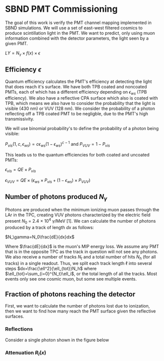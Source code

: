 # SBND PMT Commissioning

The goal of this work is verify the PMT channel mapping implemented in SBND simulations. We will use a set of east-west filtered cosmics to produce scintillation light in the PMT. We want to predict, only using muon information combined with the detector parameters, the light seen by a given PMT.

$LY = N_\gamma \times f(x) \times \epsilon$

## Efficiency $\epsilon$
Quantum efficiency calculates the PMT's efficiency at detecting the light that does reach it's surface. We have both TPB coated and noncoated PMTs, each of which has a different efficiency depending on $\epsilon_{ws}$ (TPB efficiency). We also have a reflective CPA surface which also is coated with TPB, which means we also have to consider the probability that the light is visible (430 nm) or VUV (128 nm). We consider the probability of a photon reflecting off a TPB coated PMT to be negligble, due to the PMT's high transmissivity. 

We will use binomial probability's to define the probability of a photon being visible:


$P_{vis}(1,c,\epsilon_{ws}) = c \epsilon_{ws} (1-\epsilon_{ws})^{c-1}$ and $P_{VUV} = 1-P_{vis}$


This leads us to the quantum efficiencies for both coated and uncoated PMTs:

$\epsilon_{vis} = QE \times P_{vis}$

$\epsilon_{VUV} = QE\times (\epsilon_{ws} \times P_{vis} + (1-\epsilon_{ws}) \times P_{VUV})$


## Number of photons produced $N_\gamma$
Photons are produced when the minimum ionizing muon passes through the LAr in the TPC, creating VUV photons characterized by the electric field present $N_0$ = 2.4 $\times$ 10$^4$ $\gamma$/MeV [1]. We can calculate the number of photons produced by a track of length $dx$ as follows:

$N_\gamma=N_0\frac{dE}{dx}dx$

Where $\frac{dE}{dx}$ is the muon's MIP energy loss. We assume any PMT that is in the opposite TPC as the track in question will not see any photons. We also receive a number of tracks $N_t$ and a total number of hits $N_h$ (for all tracks) in a single readout. Thus, we split each track length $\ell$ into several steps $dx=\frac{\ell^2}{\ell_{tot}}N_h$ where $\ell_{tot}=\sum_{i=0}^{N_t}\ell_i$, or the total length of all the tracks. Most events only see one cosmic muon, but some see multiple events.

## Fraction of photons reaching the detector
First, we want to calculate the number of photons lost due to ionization, then we want to find how many reach the PMT surface given the reflective surfaces.
### Reflections
Consider a single photon shown in the figure below
### Attenuation $R_I(x)$







